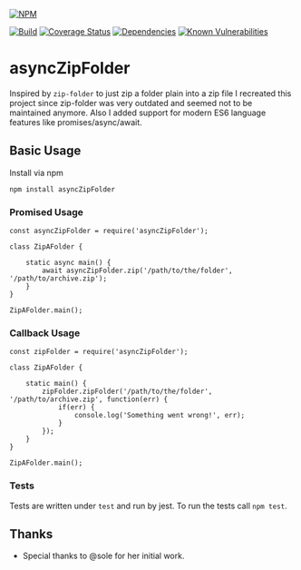 [![NPM](https://nodei.co/npm/asyncZipFolder.png)](https://nodei.co/npm/asyncZipFolder/)

[![Build](https://travis-ci.org/maugenst/asyncZipFolder.svg?branch=master)](https://travis-ci.org/maugenst/asyncZipFolder.svg?branch=master)
[![Coverage Status](https://coveralls.io/repos/github/maugenst/asyncZipFolder/badge.svg?branch=master)](https://coveralls.io/github/maugenst/asyncZipFolder?branch=master)
[![Dependencies](https://david-dm.org/maugenst/asyncZipFolder.svg)](https://david-dm.org/maugenst/asyncZipFolder)
[![Known Vulnerabilities](https://snyk.io/test/github/maugenst/asyncZipFolder/badge.svg?targetFile=package.json)](https://snyk.io/test/github/maugenst/asyncZipFolder?targetFile=package.json)


# asyncZipFolder
Inspired by ``zip-folder`` to just zip a folder plain into a zip file I
recreated this project since zip-folder was very outdated and seemed not 
to be maintained anymore. Also I added support for modern ES6 language 
features like promises/async/await.

## Basic Usage

Install via npm

```
npm install asyncZipFolder
```

### Promised Usage

```
const asyncZipFolder = require('asyncZipFolder');

class ZipAFolder {

    static async main() {
        await asyncZipFolder.zip('/path/to/the/folder', '/path/to/archive.zip');
    }
}

ZipAFolder.main();

```

### Callback Usage

```
const zipFolder = require('asyncZipFolder');

class ZipAFolder {

    static main() {
        zipFolder.zipFolder('/path/to/the/folder', '/path/to/archive.zip', function(err) {
            if(err) {
                console.log('Something went wrong!', err);
            }
        });
    }
}

ZipAFolder.main();

```

### Tests

Tests are written under ``test`` and run by jest. To run the tests call ``npm test``.

## Thanks

* Special thanks to @sole for her initial work.
